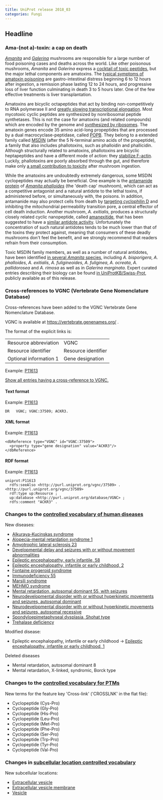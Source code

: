 ```yaml
---
title: UniProt release 2018_03
categories: Fungi
---
```


## Headline

### Ama-(not a)-toxin: a cap on death

[*Amanita*](http://www.uniprot.org/taxonomy/41955) and [*Galerina*](http://www.uniprot.org/taxonomy/109632) mushrooms are responsible for a large number of food poisoning cases and deaths across the world. Like other poisonous mushrooms, *Amanita* and *Galerina* express a [cocktail of toxic peptides](https://www.ncbi.nlm.nih.gov/pubmed/27978833), but the major lethal components are amatoxins. The [typical symptoms of amatoxin poisoning](https://www.ncbi.nlm.nih.gov/pubmed/12475187) are gastro-intestinal distress beginning 6 to 12 hours after ingestion, a remission phase lasting 12 to 24 hours, and progressive loss of liver function culminating in death 3 to 5 hours later. One of the few effective treatments is liver transplantation.

Amatoxins are bicyclic octapeptides that act by binding non-competitively to RNA polymerase II and [greatly slowing transcriptional elongation](https://www.ncbi.nlm.nih.gov/pubmed/8702941). Most mycotoxic cyclic peptides are synthesized by nonribosomal peptide synthetases. This is not the case for amatoxins (and related compounds) which are encoded by the genome and [synthesized by ribosomes](https://www.ncbi.nlm.nih.gov/pubmed/22202811). The amatoxin genes encode 35 amino acid-long propeptides that are processed by a dual macrocyclase-peptidase, called [POPB](http://www.uniprot.org/uniprot/?query=gene:popb+and+taxonomy:fungi). They belong to a extended family called [MSDIN](http://www.uniprot.org/uniprot/?query=family:MSDIN+fungal+toxin+family) (after the 5 N-terminal amino acids of the propeptide), a family that also includes phallotoxins, such as phalloidin and phallicidin. Although structurally related to amatoxins, phallotoxins are bicyclic heptapeptides and have a different mode of action: they [stabilize F-actin](https://www.ncbi.nlm.nih.gov/pubmed/10611961). Luckily, phallotoxins are poorly absorbed through the gut, and therefore make only [a small contribution to toxicity](https://www.ncbi.nlm.nih.gov/pubmed/3824408) after mushroom ingestion.

While the amatoxins are undoubtedly extremely dangerous, some MSDIN cyclopeptides may actually be beneficial. One example is the [antamanide protein](https://www.ncbi.nlm.nih.gov/pubmed/4966639) of [*Amanita phalloides*](http://www.uniprot.org/taxonomy/67723) (the 'death cap' mushroom), which can act as a competitive antagonist and a natural antidote to the lethal toxins, if administered before, or simultaneously with, the poisons. In addition, antamanide may also protect cells from death by [targeting cyclophilin D](https://www.ncbi.nlm.nih.gov/pubmed/21297983) and inhibiting the mitochondrial permeability transition pore, a central effector of cell death induction. Another mushroom, *A. exitialis*, produces a structurally closely related cyclic nanopeptide, called [amanexitide](http://www.uniprot.org/uniprot/?query=accession%3AU5L3J5+OR+accession%3AU5L3K1), that has been suggested to have a [similar antidote activity](https://www.ncbi.nlm.nih.gov/pmc/articles/PMC4131706/). Unfortunately the concentration of such natural antidotes tends to be much lower than that of the toxins they protect against, meaning that consumers of these deadly mushrooms don't feel the benefit, and we strongly recommend that readers refrain from their consumption.

Toxic MSDIN family members, as well as a number of natural antidotes, have been identified [in several *Amanita* species](https://www.ncbi.nlm.nih.gov/pubmed/24613547), including *A. bisporigera*, *A. phalloides*, *A. exitialis*, *A. fuligineoides*, *A. fuliginea*, *A. ocreata*, *A. pallidorosea* and *A. rimosa* as well as in *Galerina marginata*. Expert curated entries describing their biology can be found [in UniProtKB/Swiss-Prot](http://www.uniprot.org/uniprot/?query=family:MSDIN+fungal+toxin+family), publicly available as of this release.

### Cross-references to VGNC (Vertebrate Gene Nomenclature Database)

Cross-references have been added to the VGNC Vertebrate Gene Nomenclature Database.

VGNC is available at <https://vertebrate.genenames.org/> .

The format of the explicit links is:

|                        |                     |
|:-----------------------|:--------------------|
| Resource abbreviation  | VGNC                |
| Resource identifier    | Resource identifier |
| Optional information 1 | Gene designation    |

Example: [P11613](http://www.uniprot.org/uniprot/P11613)

[Show all entries having a cross-reference to VGNC.](http://www.uniprot.org/uniprot/?query=database:vgnc&sort=score)

#### Text format

Example: [P11613](http://www.uniprot.org/uniprot/P11613.txt)

    DR   VGNC; VGNC:37509; ACKR3.

#### XML format

Example: [P11613](http://www.uniprot.org/uniprot/P11613.xml)

    <dbReference type="VGNC" id="VGNC:37509">
      <property type="gene designation" value="ACKR3"/>
    </dbReference>

#### RDF format

Example: [P11613](http://www.uniprot.org/uniprot/P11613.ttl)

    uniprot:P11613
      rdfs:seeAlso <http://purl.uniprot.org/vgnc/37509> .
    <http://purl.uniprot.org/vgnc/37509>
      rdf:type up:Resource ;
      up:database <http://purl.uniprot.org/database/VGNC> ;
      rdfs:comment "ACKR3" .

### Changes to the [controlled vocabulary of human diseases](https://ftp.uniprot.org/pub/databases/uniprot/current_release/knowledgebase/complete/docs/humdisease)

New diseases:

-   [Alkuraya-Kucinskas syndrome](http://www.uniprot.org/diseases/DI-05169)
-   [Alopecia-mental retardation syndrome 1](http://www.uniprot.org/diseases/DI-05180)
-   [Amyotrophic lateral sclerosis 23](http://www.uniprot.org/diseases/DI-05172)
-   [Developmental delay and seizures with or without movement abnormalities](http://www.uniprot.org/diseases/DI-05179)
-   [Epileptic encephalopathy, early infantile, 58](http://www.uniprot.org/diseases/DI-05170)
-   [Epileptic encephalopathy, infantile or early childhood, 2](http://www.uniprot.org/diseases/DI-05174)
-   [Fontaine progeroid syndrome](http://www.uniprot.org/diseases/DI-05183)
-   [Immunodeficiency 55](http://www.uniprot.org/diseases/DI-05177)
-   [Marsili syndrome](http://www.uniprot.org/diseases/DI-05171)
-   [MEHMO syndrome](http://www.uniprot.org/diseases/DI-05173)
-   [Mental retardation, autosomal dominant 55, with seizures](http://www.uniprot.org/diseases/DI-05178)
-   [Neurodevelopmental disorder with or without hyperkinetic movements and seizures, autosomal dominant](http://www.uniprot.org/diseases/DI-05176)
-   [Neurodevelopmental disorder with or without hyperkinetic movements and seizures, autosomal recessive](http://www.uniprot.org/diseases/DI-05175)
-   [Spondyloepimetaphyseal dysplasia, Shohat type](http://www.uniprot.org/diseases/DI-05181)
-   [Trehalase deficiency](http://www.uniprot.org/diseases/DI-05182)

Modified disease:

-   Epileptic encephalopathy, infantile or early childhood -&gt; [Epileptic encephalopathy, infantile or early childhood, 1](http://www.uniprot.org/diseases/DI-05114)

Deleted diseases

-   Mental retardation, autosomal dominant 8
-   Mental retardation, X-linked, syndromic, Borck type

### Changes to the [controlled vocabulary for PTMs](https://ftp.uniprot.org/pub/databases/uniprot/current_release/knowledgebase/complete/docs/ptmlist)

New terms for the feature key 'Cross-link' ('CROSSLNK' in the flat file):

-   Cyclopeptide (Cys-Pro)
-   Cyclopeptide (Gly-Pro)
-   Cyclopeptide (His-Pro)
-   Cyclopeptide (Leu-Pro)
-   Cyclopeptide (Met-Pro)
-   Cyclopeptide (Phe-Pro)
-   Cyclopeptide (Ser-Pro)
-   Cyclopeptide (Trp-Pro)
-   Cyclopeptide (Tyr-Pro)
-   Cyclopeptide (Val-Pro)

### Changes in [subcellular location controlled vocabulary](https://ftp.uniprot.org/pub/databases/uniprot/current_release/knowledgebase/complete/docs/subcell)

New subcellular locations:

-   [Extracellular vesicle](http://www.uniprot.org/locations/SL-0499)
-   [Extracellular vesicle membrane](http://www.uniprot.org/locations/SL-0500)
-   [Vesicle](http://www.uniprot.org/locations/SL-0498)
